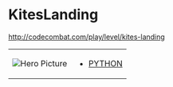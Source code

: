 # KitesLanding 

http://codecombat.com/play/level/kites-landing
<table>
<tr>
<td>

![Hero Picture](hero.png?raw=true "Hero Picture")

</td>
<td>
<ul>
<li>

[PYTHON](KitesLanding.py)

</li>
</td>
</tr>
<table>